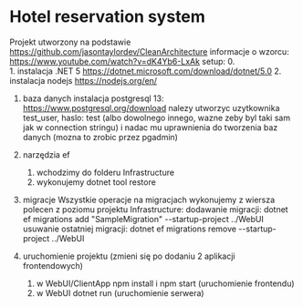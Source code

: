 # Hotel reservation system

Projekt utworzony na podstawie https://github.com/jasontaylordev/CleanArchitecture
informacje o wzorcu: https://www.youtube.com/watch?v=dK4Yb6-LxAk
setup:
0.  
    1. instalacja .NET 5 https://dotnet.microsoft.com/download/dotnet/5.0
    2. instalacja nodejs https://nodejs.org/en/

1. baza danych
instalacja postgresql 13: https://www.postgresql.org/download
nalezy utworzyc uzytkownika test_user, haslo: test (albo dowolnego innego, wazne zeby byl taki sam jak w connection stringu)
i nadac mu uprawnienia do tworzenia baz danych (mozna to zrobic przez pgadmin)

2. narzędzia ef
    1. wchodzimy do folderu Infrastructure 
    2. wykonujemy dotnet tool restore

3. migracje
Wszystkie operacje na migracjach wykonujemy z wiersza polecen z poziomu projektu Infrastructure:
dodawanie migracji:
dotnet ef migrations add "SampleMigration" --startup-project ../WebUI
usuwanie ostatniej migracji:
dotnet ef migrations remove --startup-project ../WebUI

4. uruchomienie projektu (zmieni się po dodaniu 2 aplikacji frontendowych)
    1. w WebUI/ClientApp npm install i npm start (uruchomienie frontendu)
    2. w WebUI dotnet run (uruchomienie serwera)
